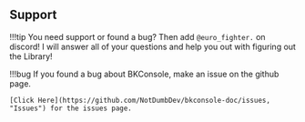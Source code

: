 ## Support 
!!!tip
    You need support or found a bug?
    Then add `@euro_fighter.` on discord! 
    I will answer all of your questions and help you out with figuring out the Library!

!!!bug
    If you found a bug about BKConsole, make an issue on the github page.
    
    [Click Here](https://github.com/NotDumbDev/bkconsole-doc/issues, "Issues") for the issues page.